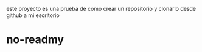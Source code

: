 este proyecto es una prueba de como crear un repositorio y clonarlo desde github a mi escritorio

# no-readmy
